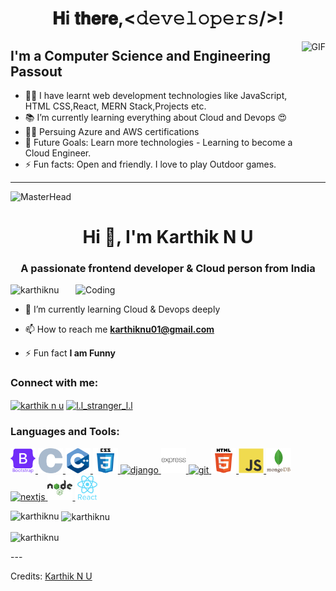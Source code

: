 
<div align="center">
<h1> 𝐇i 𝐭𝐡𝐞𝐫𝐞,<𝚍𝚎𝚟𝚎𝚕𝚘𝚙𝚎𝚛𝚜/>! </h1>
</div>

<img align="right" alt="GIF" height="160px" src="https://media.giphy.com/media/ES4Vcv8zWfIt2/giphy.gif" />

## I'm a Computer Science and Engineering Passout 

- 👨‍💻 I have learnt web development technologies like JavaScript, HTML CSS,React, MERN Stack,Projects etc.
- 📚 I’m currently learning everything about Cloud and Devops 😍
- 🙎🏻 Persuing Azure and AWS certifications
- 🎯 Future Goals: Learn more technologies - Learning to become a Cloud Engineer.
- ⚡ Fun facts: Open and friendly. I love to play Outdoor games.

---
 ![MasterHead](https://miro.medium.com/v2/resize:fit:679/1*L_QoAG863l8QvqxpNyBiqw.gif)
 <h1 align="center">Hi 👋, I'm Karthik N U</h1>
 <h3 align="center">A passionate frontend developer & Cloud person from India</h3>
 <img align="right" alt="Coding" width="400" src="https://st.depositphotos.com/18722762/52271/v/450/depositphotos_522718198-stock-illustration-software-development-programming-code-computer.jpg">

<p align="left"> <img src="https://komarev.com/ghpvc/?username=karthiknu&label=Profile%20views&color=0e75b6&style=flat" alt="karthiknu" /> </p>

- 🌱 I’m currently learning Cloud & Devops deeply 

- 📫 How to reach me **karthiknu01@gmail.com**

- ⚡ Fun fact **I am Funny**

<h3 align="left">Connect with me:</h3>
<p align="left">
<a href="https://linkedin.com/in/karthik n u" target="blank"><img align="center" src="https://raw.githubusercontent.com/rahuldkjain/github-profile-readme-generator/master/src/images/icons/Social/linked-in-alt.svg" alt="karthik n u" height="30" width="40" /></a>
<a href="https://instagram.com/l.l_stranger_l.l" target="blank"><img align="center" src="https://raw.githubusercontent.com/rahuldkjain/github-profile-readme-generator/master/src/images/icons/Social/instagram.svg" alt="l.l_stranger_l.l" height="30" width="40" /></a>
</p>

<h3 align="left">Languages and Tools:</h3>
<p align="left"> <a href="https://getbootstrap.com" target="_blank" rel="noreferrer"> <img src="https://raw.githubusercontent.com/devicons/devicon/master/icons/bootstrap/bootstrap-plain-wordmark.svg" alt="bootstrap" width="40" height="40"/> </a> <a href="https://www.cprogramming.com/" target="_blank" rel="noreferrer"> <img src="https://raw.githubusercontent.com/devicons/devicon/master/icons/c/c-original.svg" alt="c" width="40" height="40"/> </a> <a href="https://www.w3schools.com/cpp/" target="_blank" rel="noreferrer"> <img src="https://raw.githubusercontent.com/devicons/devicon/master/icons/cplusplus/cplusplus-original.svg" alt="cplusplus" width="40" height="40"/> </a> <a href="https://www.w3schools.com/css/" target="_blank" rel="noreferrer"> <img src="https://raw.githubusercontent.com/devicons/devicon/master/icons/css3/css3-original-wordmark.svg" alt="css3" width="40" height="40"/> </a> <a href="https://www.djangoproject.com/" target="_blank" rel="noreferrer"> <img src="https://cdn.worldvectorlogo.com/logos/django.svg" alt="django" width="40" height="40"/> </a> <a href="https://expressjs.com" target="_blank" rel="noreferrer"> <img src="https://raw.githubusercontent.com/devicons/devicon/master/icons/express/express-original-wordmark.svg" alt="express" width="40" height="40"/> </a> <a href="https://git-scm.com/" target="_blank" rel="noreferrer"> <img src="https://www.vectorlogo.zone/logos/git-scm/git-scm-icon.svg" alt="git" width="40" height="40"/> </a> <a href="https://www.w3.org/html/" target="_blank" rel="noreferrer"> <img src="https://raw.githubusercontent.com/devicons/devicon/master/icons/html5/html5-original-wordmark.svg" alt="html5" width="40" height="40"/> </a> <a href="https://developer.mozilla.org/en-US/docs/Web/JavaScript" target="_blank" rel="noreferrer"> <img src="https://raw.githubusercontent.com/devicons/devicon/master/icons/javascript/javascript-original.svg" alt="javascript" width="40" height="40"/> </a> <a href="https://www.mongodb.com/" target="_blank" rel="noreferrer"> <img src="https://raw.githubusercontent.com/devicons/devicon/master/icons/mongodb/mongodb-original-wordmark.svg" alt="mongodb" width="40" height="40"/> </a> <a href="https://nextjs.org/" target="_blank" rel="noreferrer"> <img src="https://cdn.worldvectorlogo.com/logos/nextjs-2.svg" alt="nextjs" width="40" height="40"/> </a> <a href="https://nodejs.org" target="_blank" rel="noreferrer"> <img src="https://raw.githubusercontent.com/devicons/devicon/master/icons/nodejs/nodejs-original-wordmark.svg" alt="nodejs" width="40" height="40"/> </a> <a href="https://reactjs.org/" target="_blank" rel="noreferrer"> <img src="https://raw.githubusercontent.com/devicons/devicon/master/icons/react/react-original-wordmark.svg" alt="react" width="40" height="40"/> </a> </p>

<p><img align="left" src="https://github-readme-stats.vercel.app/api/top-langs?username=karthiknu&show_icons=true&locale=en&layout=compact" alt="karthiknu" /></p>

<p>&nbsp;<img align="center" src="https://github-readme-stats.vercel.app/api?username=karthiknu&show_icons=true&locale=en" alt="karthiknu" /></p>

<p><img align="center" src="https://github-readme-streak-stats.herokuapp.com/?user=karthiknu&" alt="karthiknu" /></p>
---

Credits: [Karthik N U](https://github.com/karthiknu)

<!--
**karthiknu/karthiknu** is a ✨ _special_ ✨ repository because its `README.md` (this file) appears on your GitHub profile.

Here are some ideas to get you started:

- 🔭 I’m currently working on ...
- 🌱 I’m currently learning ...
- 👯 I’m looking to collaborate on ...
- 🤔 I’m looking for help with ...
- 💬 Ask me about ...
- 📫 How to reach me: ...
- 😄 Pronouns: ...
- ⚡ Fun fact: ...
-->
